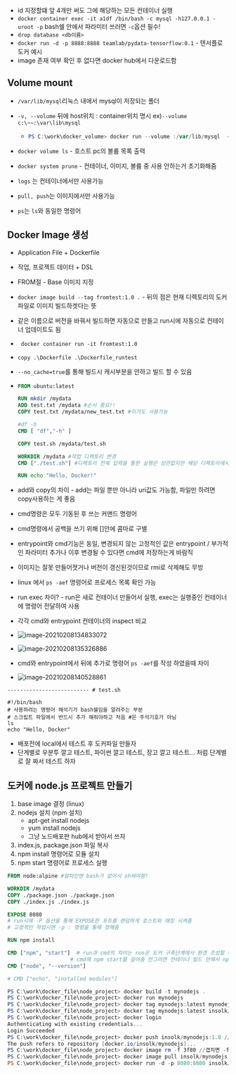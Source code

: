 - id 지정할떄 앞 4개만 써도 그에 해당하는 모든 컨테이너 실행
- `docker container exec -it a1df /bin/bash -c mysql -h127.0.0.1 -uroot -p` bash쉘 안에서 파라미터 쓰러면 `-c`옵션 필수!
- `drop database <db이름>`
- `docker run -d -p 8888:8888 teamlab/pydata-tensorflow:0.1` - 텐서플로 도커 예시
- image 존재 여부 확인 후 없다면 docker hub에서 다운로드함


## Volume mount

- `/var/lib/mysql`리눅스 내에서 mysql이 저장되는 폴더

- `-v, --volume` 뒤에 host위치 : container위치 명시 ex)`--volume c:\~~:\var\lib\mysql`

  - ```powershell
    PS C:\work\docker_volume> docker run --volume :/var/lib/mysql  -d -p 13306:3306 -e MYSQL_ALLOW_EMPTY_PASSWORD=true --name mysql mysql:5.7
    ```

- `docker volume ls` - 호스트 pc의 볼륨 목록 출력

- `docker system prune` - 컨테이너, 이미지, 볼륨 중 사용 안하는거 초기화해줌



- `logs` 는 컨테이너에서만 사용가능
- `pull, push`는 이미지에서만 사용가능
- `ps`는 `ls`와 동일한 명령어



## Docker Image 생성

- Application File + Dockerfile

- 작업, 프로젝트 데이터 + DSL

- FROM절 - Base 이미지 지정

- `docker image build --tag fromtest:1.0 .` - 뒤의 점은 현재 디렉토리의 도커파일로 이미지 빌드하겟다는 뜻

- 같은 이름으로 버전을 바꿔서 빌드하면 자동으로 만들고 run시에 자동으로 컨테이너 업데이트도 됨

- ` docker container run -it fromtest:1.0`

- `copy .\Dockerfile .\Dockerfile_runtest`

- `--no_cache=true`를 통해 빌드시 캐시부분을 안하고 빌드 할 수 있음

- ```dockerfile
  FROM ubuntu:latest
  
  RUN mkdir /mydata
  ADD test.txt /mydata #순서 중요!!
  COPY test.txt /mydata/new_test.txt #이거도 사용가능
  
  #df -h
  CMD [ "df","-h" ]
  
  COPY test.sh /mydata/test.sh
  
  WORKDIR /mydata #작업 디렉토리 변경
  CMD ["./test.sh"] #디렉토리 전체 입력을 통한 실행은 상관없지만 해당 디렉토리에서 실행하려면 ./꼭 붙이기
  
  RUN echo "Hello, Docker!"
  ```

- add와 copy의 차이 - add는 파일 뿐만 아니라 uri값도 가능함, 파일만 하려면 copy사용하는 게 좋음
- cmd명령은 모두 기동된 후 쓰는 커맨드 명령어
- cmd명령에서 공백을 쓰기 위해 []안에 콤마로 구별
- entrypoint와 cmd기능은 동일, 변경되지 않는 고정적인 값은 entrypoint / 부가적인 파라미터 추가나 이후 변경될 수 있다면 cmd에 저장하는게 바람직
- <none> 이미지는 잘못 만들어졋거나 버전이 갱신된것이므로 rmi로 삭제해도 무방
- linux 에서 `ps -aef` 명령어로 프로세스 목록 확인 가능
- run exec 차이? - run은 새로 컨테이너 만들어서 실행, exec는 실행중인 컨테이너에 명령어 전달하여 사용
- 각각 cmd와 entrypoint 컨테이너의 inspect 비교
- ![image-20210208134833072](img.assets/image-20210208134833072.png)
- ![image-20210208135326886](img.assets/image-20210208135326886.png)
- cmd와 entrypoint에서 뒤에 추가로 명령어 `ps -aef`를 작성 하였을때 차이
- ![image-20210208140528861](img.assets/image-20210208140528861.png)

```shell
-------------------------- # test.sh

#!/bin/bash
# 사용하려는 명령어 해석기가 bash쉘임을 알려주는 부분
# 스크립트 파일에서 반드시 추가 해줘야하고 처음 #은 주석기호가 아님
ls
echo "Hello, Docker"
```

- 배포전에 local에서 테스트 후 도커파일 만들자
- 단계별로 우분투 깔고 테스트, 파이썬 깔고 테스트, 장고 깔고 테스트... 처럼 단계별로 잘 짜서 테스트 하자

## 도커에 node.js 프로젝트 만들기

1. base image 결정 (linux)
2. nodejs 설치 (npm 설치)
   - apt-get install nodejs
   - yum install nodejs
   - 그냥 노드배포판 hub에서 받아서 쓰자
3. index.js, package.json 파일 복사
4. npm install 명령어로 모듈 설치
5. npm start 명령어로 프로세스 실행

```dockerfile
FROM node:alpine #알파인엔 bash가 없어서 sh써야함!

WORKDIR /mydata
COPY ./package.json ./package.json
COPY ./index.js ./index.js

EXPOSE 8080
# run시에 -P 옵션을 통해 EXPOSE한 포트를 랜덤하게 호스트와 매칭 시켜줌
# 고정적인 작업시엔 -p : 명령을 통해 정해줌

RUN npm install

CMD ["npm", "start"]  # run과 cmd의 차이는 run은 도커 구축단계에서 환경 조성할 떄 사용하는 명령어로 컨테이너 생성 후 실행하기 위해 
					# cmd에 npm start를 걸어줌 안그러면 컨테이너 빌드 안에서 npm start가 구동되서 컨테이너 생성이 안됨! 중요!
CMD ["node", "--version"]

# CMD ["echo", "installed modules"]
```



```powershell
PS C:\work\docker_file\node_project> docker build -t mynodejs .
PS C:\work\docker_file\node_project> docker run mynodejs
PS C:\work\docker_file\node_project> docker tag mynodejs:latest mynodejs:1.0 // 1.0으로 새롭게 복사, 태그만 
PS C:\work\docker_file\node_project> docker tag mynodejs:latest insolk/mynodejs:1.0 // '/'앞에 계정명이 다르면 access deny뜸
PS C:\work\docker_file\node_project> docker login
Authenticating with existing credentials...
Login Succeeded
PS C:\work\docker_file\node_project> docker push insolk/mynodejs:1.0 //tag 명시안해주면 디폴트는 latest
The push refers to repository [docker.io/insolk/mynodejs]...
PS C:\work\docker_file\node_project> docker image rm -f 3f80 //겹치면 -f를 통해 강제로 삭제
PS C:\work\docker_file\node_project> docker image pull insolk/mynodejs:1.0
PS C:\work\docker_file\node_project> docker run -d -p 8080:8080 insolk/mynodejs:1.0
```

